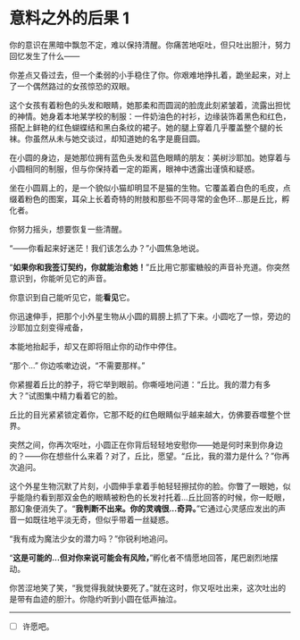 # 意料之外的后果 1

你的意识在黑暗中飘忽不定，难以保持清醒。你痛苦地呕吐，但只吐出胆汁，努力回忆发生了什么——

你差点又昏过去，但一个柔弱的小手稳住了你。你艰难地挣扎着，跪坐起来，对上了一个偶然路过的女孩惊恐的双眼。

这个女孩有着粉色的头发和眼睛，她那柔和而圆润的脸庞此刻紧皱着，流露出担忧的神情。她身着本地某学校的制服：一件奶油色的衬衫，边缘装饰着黑色和红色，搭配上鲜艳的红色蝴蝶结和黑白条纹的裙子。她的腿上穿着几乎覆盖整个腿的长袜。你虽然从未与她交谈过，却知道她的名字是鹿目圆。

在小圆的身边，是她那位拥有蓝色头发和蓝色眼睛的朋友：美树沙耶加。她穿着与小圆相同的制服，但与你保持着一定的距离，眼神中透露出谨慎和疑惑。

坐在小圆肩上的，是一个貌似小猫却明显不是猫的生物。它覆盖着白色的毛皮，点缀着粉色的图案，耳朵上长着奇特的附肢和那些不同寻常的金色环...那是丘比，孵化者。

你努力摇头，想要恢复一些清醒。

“——你看起来好迷茫！我们该怎么办？”小圆焦急地说。

“**如果你和我签订契约，你就能治愈她！**”丘比用它那蜜糖般的声音补充道。你突然意识到，你能听见它的声音。

你意识到自己能听见它，能**看见**它。

你迅速伸手，把那个小外星生物从小圆的肩膀上抓了下来。小圆吃了一惊，旁边的沙耶加立刻变得戒备，

本能地抬起手，却又在即将阻止你的动作中停住。

“那个…” 你边咳嗽边说，“不需要那样。”

你紧握着丘比的脖子，将它举到眼前。你嘶哑地问道：“丘比。我的潜力有多大？”试图集中精力看着它的脸。

丘比的目光紧紧锁定着你，它那不眨的红色眼睛似乎越来越大，仿佛要吞噬整个世界。

突然之间，你再次呕吐，小圆正在你背后轻轻地安慰你——她是何时来到你身边的？——你在想些什么来着？对了，丘比，愿望。“丘比，我的潜力是什么？”你再次追问。

这个外星生物沉默了片刻，小圆伸手拿着手帕轻轻擦拭你的脸。你瞥了一眼她，似乎能隐约看到那双金色的眼睛被粉色的长发衬托着...丘比回答的时候，你一眨眼，那幻象便消失了。“**我判断不出来。你的灵魂很...奇异。**”它通过心灵感应发出的声音一如既往地平淡无奇，但似乎带着一丝疑惑。

“我有成为魔法少女的潜力吗？”你锐利地追问。

“**这是可能的...但对你来说可能会有风险，**”孵化者不情愿地回答，尾巴剧烈地摆动。

你苦涩地笑了笑，“我觉得我就快要死了。”就在这时，你又呕吐出来，这次吐出的是带有血迹的胆汁。你隐约听到小圆在低声抽泣。

---

- [ ] 许愿吧。
